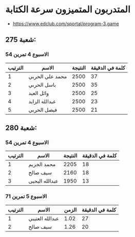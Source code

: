 #  المتدربون المتميزون سرعة الكتابة
- https://www.edclub.com/sportal/program-3.game
## شعبة 275:
### الاسبوع 4 تمرين 54
| الترتيب | الاسم | النتيجة | كلمة في الدقيقة
|---------|------------|------------|------------|
| 1 | محمد علي الحربي | 2500 | 37 |
| 2 | باسل الحربي | 2500 | 35 |
| 3 | وائل العيد | 2500 | 25 |
| 4 | عبدالله الزايد | 2500 | 23 |
| 5 | فيصل الحربي | 2500 | 21 |

## شعبة 280:
### الاسبوع 4 تمرين 54
| الترتيب | الاسم | النتيجة | كلمة في الدقيقة
|---------|------------|------------|------------|
| 1 | محمد الخزيم | 2205 | 18 |
| 2 | سيف صالح | 2160 | 18 |
| 3 | عبدالله اليحيى | 1950 | 13 |

### الاسبوع 5 تمرين 71
| الترتيب | الاسم | الزمن | كلمة في الدقيقة
|---------|------------|------------|------------|
| 1 |  عبدالله العتيبي | 1.02 | 27 |
| 2 | سيف صالح | 1.26 | 20 |
